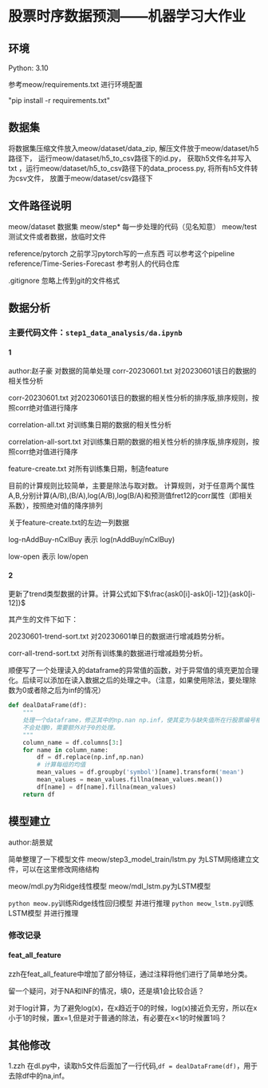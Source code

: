 # 股票时序数据预测——机器学习大作业

## 环境

Python: 3.10

参考meow/requirements.txt 进行环境配置

"pip install -r requirements.txt"

## 数据集

将数据集压缩文件放入meow/dataset/data_zip, 解压文件放于meow/dataset/h5路径下， 运行meow/dataset/h5_to_csv路径下的id.py， 获取h5文件名并写入txt ，运行meow/dataset/h5_to_csv路径下的data_process.py, 将所有h5文件转为csv文件， 放置于meow/dataset/csv路径下

## 文件路径说明

meow/dataset 数据集
meow/step* 每一步处理的代码（见名知意）
meow/test 测试文件或者数据，放临时文件

reference/pytorch 之前学习pytorch写的一点东西 可以参考这个pipeline
reference/Time-Series-Forecast 参考别人的代码仓库

.gitignore 忽略上传到git的文件格式

## 数据分析

### 主要代码文件：`step1_data_analysis/da.ipynb`
#### 1

author:赵子豪
对数据的简单处理
corr-20230601.txt 对20230601该日的数据的相关性分析

corr-20230601.txt 对20230601该日的数据的相关性分析的排序版,排序规则，按照corr绝对值进行降序

correlation-all.txt 对训练集日期的数据的相关性分析

correlation-all-sort.txt 对训练集日期的数据的相关性分析的排序版,排序规则，按照corr绝对值进行降序

feature-create.txt 对所有训练集日期，制造feature

目前的计算规则比较简单，主要是除法与取对数。
计算规则，对于任意两个属性A,B,分别计算(A/B),(B/A),log(A/B),log(B/A)和预测值fret12的corr属性（即相关系数），按照绝对值的降序排列

关于feature-create.txt的左边一列数据

log-nAddBuy-nCxlBuy   表示 log(nAddBuy/nCxlBuy)

low-open              表示 low/open

#### 2
更新了trend类型数据的计算。计算公式如下$\frac{ask0[i]-ask0[i-12]}{ask0[i-12]}$

其产生的文件下如下：

20230601-trend-sort.txt 对20230601单日的数据进行增减趋势分析。

corr-all-trend-sort.txt 对所有训练集的数据进行增减趋势分析。

顺便写了一个处理读入的dataframe的异常值的函数，对于异常值的填充更加合理化。后续可以添加在读入数据之后的处理之中。（注意，如果使用除法，要处理除数为0或者除之后为inf的情况）


```python
def dealDataFrame(df):
    """
    处理一个dataframe，修正其中的np.nan np.inf，使其变为与缺失值所在行股票编号相同的平均值。
    不会处理0，需要额外对于0的处理。
    """
    column_name = df.columns[3:]
    for name in column_name:
        df = df.replace(np.inf,np.nan)
        # 计算每组的均值
        mean_values = df.groupby('symbol')[name].transform('mean')
        mean_values = mean_values.fillna(mean_values.mean())
        df[name] = df[name].fillna(mean_values)
    return df
```

## 模型建立

author:胡景斌

简单整理了一下模型文件
meow/step3_model_train/lstm.py 为LSTM网络建立文件，可以在这里修改网络结构

meow/mdl.py为Ridge线性模型
meow/mdl_lstm.py为LSTM模型

`python meow.py`训练Ridge线性回归模型 并进行推理
`python meow_lstm.py`训练LSTM模型 并进行推理

### 修改记录

#### feat_all_feature

zzh在feat_all_feature中增加了部分特征，通过注释将他们进行了简单地分类。

留一个疑问，对于NA和INF的情况，填0，还是填1会比较合适？

对于log计算，为了避免log(x)，在x趋近于0的时候，log(x)接近负无穷，所以在x小于1的时候，置x=1,但是对于普通的除法，有必要在x<1的时候置1吗？

## 其他修改

1.zzh 在dl.py中，读取h5文件后面加了一行代码,`df = dealDataFrame(df)`，用于去除df中的na,inf。

